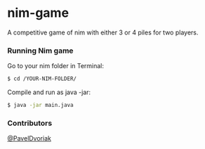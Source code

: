 # nim-game
A competitive game of nim with either 3 or 4 piles for two players.

### Running Nim game

Go to your nim folder in Terminal:
```sh
$ cd /YOUR-NIM-FOLDER/
```

Compile and run as java -jar:
```sh
$ java -jar main.java
```

### Contributors
[@PavelDvoriak](https://github.com/PavelDvoriak)